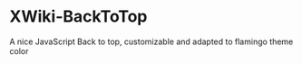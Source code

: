 # XWiki-BackToTop
A nice JavaScript Back to top, customizable and adapted to flamingo theme color  
